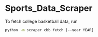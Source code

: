 # Sports_Data_Scraper

To fetch college basketball data, run
```bash
python -m scraper cbb fetch [--year YEAR]
```